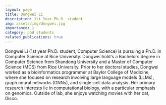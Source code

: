 ```yaml
---
layout: page
title: Dongwei Li
description: 1st Year Ph.D. student
img: assets/img/dongwei.jpg
importance: 1
category: phd students
related_publications: true
---
```


Dongwei Li (1st year Ph.D. student, Computer Science) is pursuing a Ph.D. in Computer Science at Rice University. Dongwei hold's a Bachelors degree in Computer Science from Shandong University and a Master of Computer Science (MCS) from Rice University. Prior to her doctoral studies, Dongwei worked as a bioinformatics programmer at Baylor College of Medicine, where she focused on research involving large language models (LLMs), graph neural networks (GNNs), and single-cell data analysis. Her primary research interests lie in computational biology, with a particular emphasis on genomics. Outside of lab, she enjoys watching movies with her cat, Disco.
